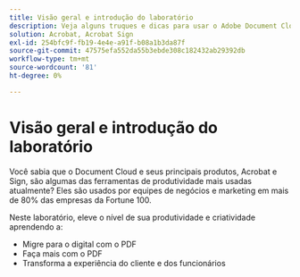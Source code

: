 ```yaml
---
title: Visão geral e introdução do laboratório
description: Veja alguns truques e dicas para usar o Adobe Document Cloud
solution: Acrobat, Acrobat Sign
exl-id: 254bfc9f-fb19-4e4e-a91f-b08a1b3da87f
source-git-commit: 47575efa552da55b3ebde308c182432ab29392db
workflow-type: tm+mt
source-wordcount: '81'
ht-degree: 0%

---
```


# Visão geral e introdução do laboratório

Você sabia que o Document Cloud e seus principais produtos, Acrobat e Sign, são algumas das ferramentas de produtividade mais usadas atualmente? Eles são usados por equipes de negócios e marketing em mais de 80% das empresas da Fortune 100.

Neste laboratório, eleve o nível de sua produtividade e criatividade aprendendo a:

* Migre para o digital com o PDF
* Faça mais com o PDF
* Transforma a experiência do cliente e dos funcionários
